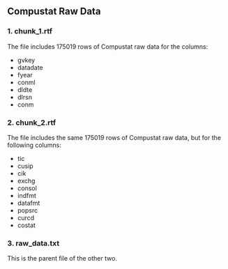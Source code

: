 ## Compustat Raw Data

### 1. chunk_1.rtf
The file includes 175019 rows of Compustat raw data for the columns:
* gvkey
* datadate
* fyear
* conml
* dldte
* dlrsn
* conm


### 2. chunk_2.rtf
The file includes the same 175019 rows of Compustat raw data, but for the following columns:
* tic
* cusip
* cik
* exchg
* consol
* indfmt
* datafmt
* popsrc
* curcd
* costat


### 3. raw_data.txt
This is the parent file of the other two.
